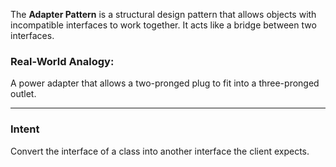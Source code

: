 The **Adapter Pattern** is a structural design pattern that allows objects with incompatible interfaces to work together. It acts like a bridge between two interfaces.

### Real-World Analogy:
A power adapter that allows a two-pronged plug to fit into a three-pronged outlet.

---

### **Intent**
Convert the interface of a class into another interface the client expects.

